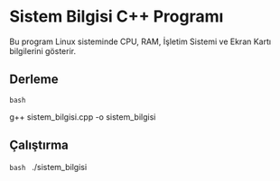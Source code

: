 # Sistem Bilgisi C++ Programı

Bu program Linux sisteminde CPU, RAM, İşletim Sistemi ve Ekran Kartı bilgilerini gösterir.

## Derleme

```bash ``` 

g++ sistem_bilgisi.cpp -o sistem_bilgisi

## Çalıştırma

```bash ``` 
./sistem_bilgisi
